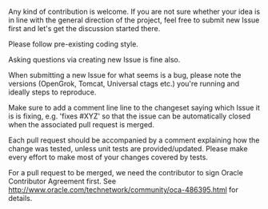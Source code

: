 Any kind of contribution is welcome. If you are not sure whether your idea is in line with 
the general direction of the project, feel free to submit new Issue first and let's get the discussion started there.

Please follow pre-existing coding style.

Asking questions via creating new Issue is fine also.

When submitting a new Issue for what seems is a bug, please note the versions (OpenGrok, Tomcat, Universal ctags etc.) you're running and ideally steps to reproduce.

Make sure to add a comment line line to the changeset saying which Issue it is is fixing, e.g. 'fixes #XYZ' so that the issue can be automatically closed when the associated pull request is merged.

Each pull request should be accompanied by a comment explaining how the change was tested, unless unit tests are provided/updated.
Please make every effort to make most of your changes covered by tests.

For a pull request to be merged, we need the contributor to sign Oracle Contributor Agreement first.
See http://www.oracle.com/technetwork/community/oca-486395.html for details.
